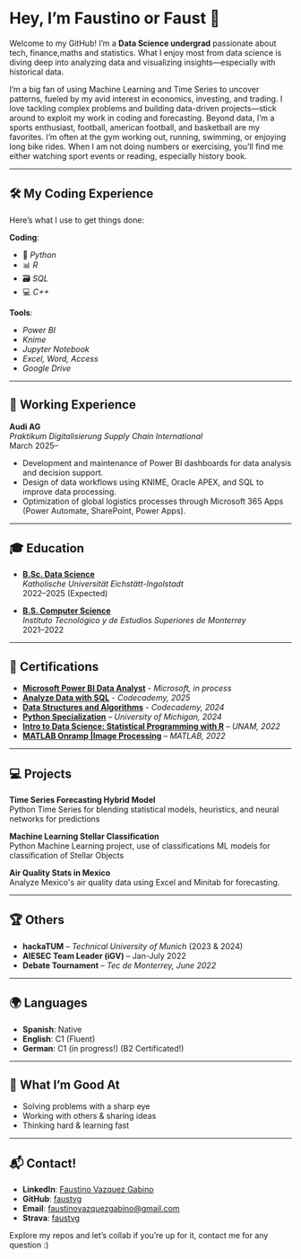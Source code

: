 # Hey, I’m Faustino or Faust 👋  
Welcome to my GitHub! I’m a **Data Science undergrad** passionate about tech, finance,maths and statistics. What I enjoy most from data science is diving deep into analyzing data and visualizing insights—especially with historical data. 

I’m a big fan of using Machine Learning and Time Series to uncover patterns, fueled by my avid interest in economics, investing, and trading. I love tackling complex problems and building data-driven projects—stick around to exploit my work in coding and forecasting.
Beyond data, I’m a sports enthusiast, football, american football, and basketball are my favorites. I’m often at the gym working out, running, swimming, or enjoying long bike rides.  When I am not doing numbers or exercising, you’ll find me either watching sport events or reading, especially history book.


---

## 🛠️ My Coding Experience  
Here’s what I use to get things done:  

**Coding**:  
- 🐍 *Python*  
- 📊 *R*  
- 🗃️ *SQL*  
- 💻 *C++*  

**Tools**:  
- *Power BI*
- *Knime*
- *Jupyter Notebook*  
- *Excel, Word, Access*  
- *Google Drive*  

---

## 💼 Working Experience  
**Audi AG**  
*Praktikum Digitalisierung Supply Chain International*  
March 2025–  
- Development and maintenance of Power BI dashboards for data analysis and decision support.
- Design of data workflows using KNIME, Oracle APEX, and SQL to improve data processing.
- Optimization of global logistics processes through Microsoft 365 Apps (Power Automate, SharePoint, Power Apps).

---

## 🎓 Education  
- **[B.Sc. Data Science](https://www.ku.de/en/mgf/studiengaenge/bachelor/data-science)**  
*Katholische Universität Eichstätt-Ingolstadt*  
2022–2025 (Expected)  

- **[B.S. Computer Science](https://tec.mx/en/computer-science-and-information-technologies/bs-in-computer-science-and-technology)**    
*Instituto Tecnológico y de Estudios Superiores de Monterrey*  
2021–2022  

---

## 📜 Certifications  
- **[Microsoft Power BI Data Analyst](URL_de_tu_certificado)** - *Microsoft, in process*
- **[Analyze Data with SQL](https://www.codecademy.com/profiles/faustvg/certificates/5cafb2d937090210d7df3652)** - *Codecademy, 2025*
- **[Data Structures and Algorithms](https://www.codecademy.com/profiles/faustvg/certificates/7a1021b263de1990c643feb15d9f1f7a)** - *Codecademy, 2024*
- **[Python Specialization](https://www.coursera.org/account/accomplishments/specialization/TDPT3E792V6H)** – *University of Michigan, 2024*
- **[Intro to Data Science: Statistical Programming with R](https://www.coursera.org/account/accomplishments/certificate/A6DVKHJ75G2E)** – *UNAM, 2022*
- **[MATLAB Onramp |Image Processing](https://matlabacademy.mathworks.com/progress/share/certificate.html?id=7c5b80d9-39a3-42a6-b0b1-4dae912343e8&)** – *MATLAB, 2022*


---

## 💻 Projects 
**Time Series Forecasting Hybrid Model**  
Python Time Series for blending statistical models, heuristics, and neural networks for predictions

**Machine Learning Stellar Classification**  
Python Machine Learning project, use of classifications ML models for classification of Stellar Objects  

**Air Quality Stats in Mexico**  
Analyze Mexico's air quality data using Excel and Minitab for forecasting.

---

## 🏆 Others  
- **hackaTUM** – *Technical University of Munich* (2023 & 2024)
- **AIESEC Team Leader (iGV)** – Jan-July 2022  
- **Debate Tournament** – *Tec de Monterrey, June 2022*  

---

## 🌍 Languages  
- **Spanish**: Native  
- **English**: C1 (Fluent)  
- **German**: C1 (in progress!) (B2 Certificated!)

---

## 🌟 What I’m Good At  
- Solving problems with a sharp eye  
- Working with others & sharing ideas  
- Thinking hard & learning fast  

---
## 📬 Contact!  
- **LinkedIn**: [Faustino Vazquez Gabino](https://www.linkedin.com/in/faustvg)  
- **GitHub**: [faustvg](https://github.com/faustvg)  
- **Email**: [faustinovazquezgabino@gmail.com](mailto:faustinovazquezgabino@gmail.com)  
- **Strava**: [faustvg](https://www.strava.com/athletes/142792379)  

Explore my repos and let’s collab if you’re up for it, contact me for any question :)  
